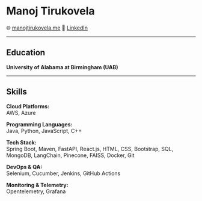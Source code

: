 # Manoj Tirukovela

🌐 [manojtirukovela.me](https://manojtirukovela.me/)
🔗 [LinkedIn](https://www.linkedin.com/in/manojtirukovela/)

---

## Education  
**University of Alabama at Birmingham (UAB)**

---

## Skills

**Cloud Platforms:**  
AWS, Azure  

**Programming Languages:**  
Java, Python, JavaScript, C++  

**Tech Stack:**  
Spring Boot, Maven, FastAPI, React.js, HTML, CSS, Bootstrap, SQL, MongoDB, LangChain, Pinecone, FAISS, Docker, Git  

**DevOps & QA:**  
Selenium, Cucumber, Jenkins, GitHub Actions  

**Monitoring & Telemetry:**  
Opentelemetry, Grafana
